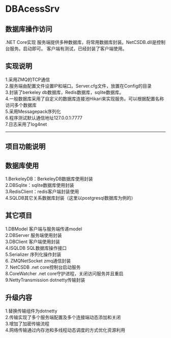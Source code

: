# DBAcessSrv
数据库操作访问
----------------------

.NET Core实现
   服务端提供多种数据库，将常用数据库封装。NetCSDB.dll是控制台服务。启动即可。
   客户端有测试，已经封装了客户端使用。
   
实现说明
----------------------------------------------------------
1.采用ZMQ的TCP通信  
2.服务端由配置文件设置IP和端口。Server.cfg文件，放置在Config的目录  
3.封装了berkeley db数据库，Redis数据库，sqlite数据库。  
4.一般数据库采用了自定义的数据库连接池Hikari来实现服务。可以根据配置名称访问多个数据库  
5.采用Messagepack序列化  
6.程序测试默认通信地址127.0.0.1:7777  
7.日志采用了log4net

------------------------------------------------------
## 项目功能说明

数据库使用
---------------------------------------------------------
1.BerkeleyDB：BerkeleyDB数据库使用封装  
2.DBSqlite：sqlite数据库使用封装  
3.RedisClient：redis客户端封装使用  
4.SQLDB其它关系数据库封装（这里以postgresql数据库为例的）  

其它项目
--------------------------------------------------------- 

1.DBModel 客户端与服务端传递model  
2.DBServer 服务端使用封装  
3.DBClient  客户端使用封装  
4.ISQLDB SQL数据库操作接口   
5.Serializer  序列化操作封装  
6. ZMQNetSocket zmq通信封装  
7. NetCSDB .net core控制台启动服务  
8.CoreWatcher .net core守护进程，关闭访问服务并且重启
9.NettyTransmission dotnetty传输封装


升级内容
--------------------------------------------------------
1.替换传输组件为dotnetty  
2.传输实现了多个服务端配置及多个连接端动态添加和关闭  
3.增加了加密传输流程  
4.网络传输通过内存池和多线程动态调度的方式优化资源利用  






   
